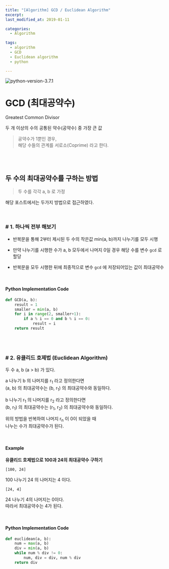 ```yaml
---
title: "[Algorithm] GCD / Euclidean Algorithm"
excerpt: 
last_modified_at: 2019-01-11

categories:
  - Algorithm

tags:
  - algorithm
  - GCD
  - Euclidean algorithm
  - python

---
```


![python-version-3.7.1](https://img.shields.io/badge/python-v3.7.1-blue.svg)

# GCD (최대공약수)

Greatest Common Divisor  

두 개 이상의 수의 공통된 약수(공약수) 중 가장 큰 값  

> 공약수가 1뿐인 경우,  
> 해당 수들의 관계를 서로소(Coprime) 라고 한다.

<br><br>

## 두 수의 최대공약수를 구하는 방법

> 두 수를 각각 a, b 로 가정

해당 포스트에서는 두가지 방법으로 접근하였다.

<br>

### \# 1. 하나씩 전부 해보기

- 반복문을 통해 2부터 제시된 두 수의 작은값 min(a, b)까지 나누기를 모두 시행

- 만약 나누기를 시행한 수가 a, b 모두에서 나머지 0일 경우 해당 수를 변수 `gcd` 로 할당

- 반복문을 모두 시행한 뒤에 최종적으로 변수 `gcd` 에 저장되어있는 값이 최대공약수

<br>

#### Python Implementation Code

```python
def GCD(a, b):
    result = 1
    smaller = min(a, b)
    for i in range(2, smaller+1):
        if a % i == 0 and b % i == 0:
            result = i
    return result
```

<br><br>

### \# 2. 유클리드 호제법 (Euclidean Algorithm)

두 수 a, b (a > b) 가 있다.  

a 나누기 b 의 나머지를 r<sub>1</sub> 라고 정의한다면    
(a, b) 의 최대공약수는 (b, r<sub>1</sub>) 의 최대공약수와 동일하다.  

b 나누기 r<sub>1</sub> 의 나머지를 r<sub>2</sub> 라고 정의한다면  
(b, r<sub>1</sub>) 의 최대공약수는 (r<sub>1</sub>, r<sub>2</sub>) 의 최대공약수와 동일하다.  

위의 방법을 반복하여 나머지 r<sub>n</sub> 이 0이 되었을 때  
나누는 수가 최대공약수가 된다.  

<br>

#### Example

**유클리드 호제법으로 100과 24의 최대공약수 구하기**  

`[100, 24]`  

100 나누기 24 의 나머지는 4 이다.  

`[24, 4]`  

24 나누기 4의 나머지는 0이다.  
따라서 최대공약수는 4가 된다.

<br>

#### Python Implementation Code

```python
def euclidean(a, b):
    num = max(a, b)
    div = min(a, b)
    while num % div != 0:
        num, div = div, num % div
    return div
```
